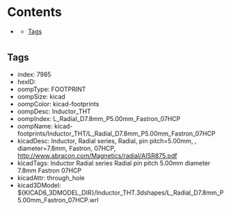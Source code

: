 



Contents
========

* [](#)
	* [Tags](#tags)

# 

## Tags

- index: 7985
- hexID: 
- oompType: FOOTPRINT
- oompSize: kicad
- oompColor: kicad-footprints
- oompDesc: Inductor_THT
- oompIndex: L_Radial_D7.8mm_P5.00mm_Fastron_07HCP
- oompName: kicad-footprints/Inductor_THT/L_Radial_D7.8mm_P5.00mm_Fastron_07HCP
- kicadDesc: Inductor, Radial series, Radial, pin pitch=5.00mm, , diameter=7.8mm, Fastron, 07HCP, http://www.abracon.com/Magnetics/radial/AISR875.pdf
- kicadTags: Inductor Radial series Radial pin pitch 5.00mm  diameter 7.8mm Fastron 07HCP
- kicadAttr: through_hole
- kicad3DModel: ${KICAD6_3DMODEL_DIR}/Inductor_THT.3dshapes/L_Radial_D7.8mm_P5.00mm_Fastron_07HCP.wrl

